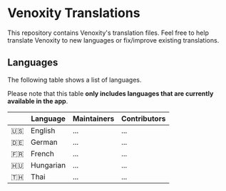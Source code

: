 # Venoxity Translations

This repository contains Venoxity's translation files. Feel free to help translate Venoxity to new languages or fix/improve existing translations. 

## Languages

The following table shows a list of languages.

Please note that this table **only includes languages that are currently available in the app**.

|   | Language | Maintainers | Contributors |
|:-:|---|---|---|
| 🇺🇸 | English | ... | ... |
| 🇩🇪 | German | ... | ... |
| 🇫🇷 | French | ... | ... |
| 🇭🇺 | Hungarian | ... | ... |
| 🇹🇭 | Thai | ... | ... |

